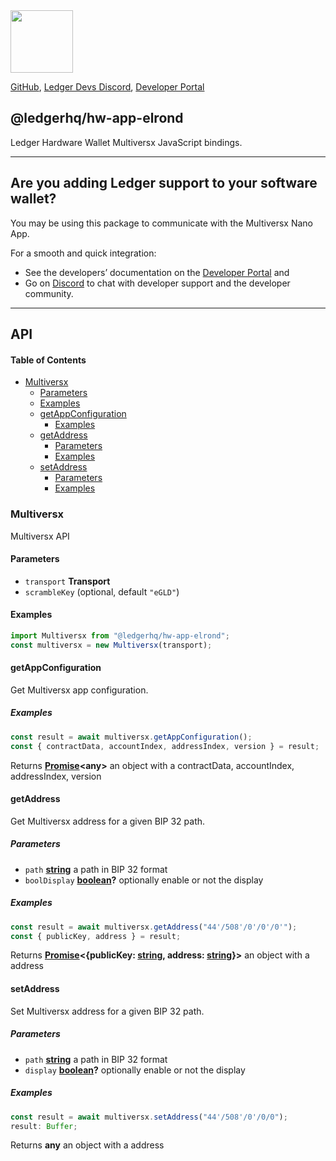 <img src="https://user-images.githubusercontent.com/4631227/191834116-59cf590e-25cc-4956-ae5c-812ea464f324.png" height="100" />

[GitHub](https://github.com/LedgerHQ/ledger-live/),
[Ledger Devs Discord](https://developers.ledger.com/discord-pro),
[Developer Portal](https://developers.ledger.com/)

## @ledgerhq/hw-app-elrond

Ledger Hardware Wallet Multiversx JavaScript bindings.

---

## Are you adding Ledger support to your software wallet?

You may be using this package to communicate with the Multiversx Nano App.

For a smooth and quick integration:

- See the developers’ documentation on the [Developer Portal](https://developers.ledger.com/docs/transport/overview/) and
- Go on [Discord](https://developers.ledger.com/discord-pro/) to chat with developer support and the developer community.

---

## API

<!-- Generated by documentation.js. Update this documentation by updating the source code. -->

#### Table of Contents

- [Multiversx](#multiversx)
  - [Parameters](#parameters)
  - [Examples](#examples)
  - [getAppConfiguration](#getappconfiguration)
    - [Examples](#examples-1)
  - [getAddress](#getaddress)
    - [Parameters](#parameters-1)
    - [Examples](#examples-2)
  - [setAddress](#setaddress)
    - [Parameters](#parameters-2)
    - [Examples](#examples-3)

### Multiversx

Multiversx API

#### Parameters

- `transport` **Transport**&#x20;
- `scrambleKey` (optional, default `"eGLD"`)

#### Examples

```javascript
import Multiversx from "@ledgerhq/hw-app-elrond";
const multiversx = new Multiversx(transport);
```

#### getAppConfiguration

Get Multiversx app configuration.

##### Examples

```javascript
const result = await multiversx.getAppConfiguration();
const { contractData, accountIndex, addressIndex, version } = result;
```

Returns **[Promise](https://developer.mozilla.org/docs/Web/JavaScript/Reference/Global_Objects/Promise)\<any>** an object with a contractData, accountIndex, addressIndex, version

#### getAddress

Get Multiversx address for a given BIP 32 path.

##### Parameters

- `path` **[string](https://developer.mozilla.org/docs/Web/JavaScript/Reference/Global_Objects/String)** a path in BIP 32 format
- `boolDisplay` **[boolean](https://developer.mozilla.org/docs/Web/JavaScript/Reference/Global_Objects/Boolean)?** optionally enable or not the display

##### Examples

```javascript
const result = await multiversx.getAddress("44'/508'/0'/0'/0'");
const { publicKey, address } = result;
```

Returns **[Promise](https://developer.mozilla.org/docs/Web/JavaScript/Reference/Global_Objects/Promise)<{publicKey: [string](https://developer.mozilla.org/docs/Web/JavaScript/Reference/Global_Objects/String), address: [string](https://developer.mozilla.org/docs/Web/JavaScript/Reference/Global_Objects/String)}>** an object with a address

#### setAddress

Set Multiversx address for a given BIP 32 path.

##### Parameters

- `path` **[string](https://developer.mozilla.org/docs/Web/JavaScript/Reference/Global_Objects/String)** a path in BIP 32 format
- `display` **[boolean](https://developer.mozilla.org/docs/Web/JavaScript/Reference/Global_Objects/Boolean)?** optionally enable or not the display

##### Examples

```javascript
const result = await multiversx.setAddress("44'/508'/0'/0/0");
result: Buffer;
```

Returns **any** an object with a address
